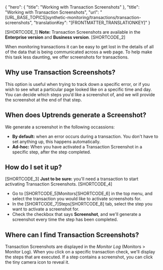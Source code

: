 {
  "hero": {
    "title": "Working with Transaction Screenshots"
  },
  "title": "Working with Transaction Screenshots",
  "url": "[URL_BASE_TOPICS]synthetic-monitoring/transactions/transaction-screenshots",
  "translationKey": "[FRONTMATTER_TRANSLATIONKEY]"
}

[SHORTCODE_1]
**Note:** Transaction Screenshots are available in the **Enterprise version** and **Business version**.
[SHORTCODE_2]

When monitoring transactions it can be easy to get lost in the details of all of the data that is being communicated across a web page. To help make this task less daunting, we offer screenshots for transactions.

## Why use Transaction Screenshots?

This option is useful when trying to track down a specific error, or if you wish to see what a particular page looked like on a specific time and day. You can decide which steps you’d like a screenshot of, and we will provide the screenshot at the end of that step.

## When does Uptrends generate a Screenshot?

We generate a screenshot in the following occassions:

-   **By default:** when an error occurs during a transaction. You don't have to set anything up, this happens automatically.
-   **Ad-hoc:** When you have activated a Transaction Screenshot in a specific step, after the step completed.

## How do I set it up?

[SHORTCODE_3]
**Just to be sure:** you'll need a transaction to start activating Transaction Screenshots.
[SHORTCODE_4]

-   Go to [SHORTCODE_5]Monitors[SHORTCODE_6] in the top menu, and select the transaction you would like to activate screenshots for.
-   In the [SHORTCODE_7]Steps[SHORTCODE_8] tab, select the step you want to activate a screenshot for.
-   Check the checkbox that says **Screenshot**, and we'll generate a screenshot every time the step has been completed.

## Where can I find Transaction Screenshots?

Transaction Screenshots are displayed in the *Monitor Log* (Monitors > Monitor Log). When you click on a specific transaction check, we'll display the steps that are executed. If a step contains a screenshot, you can click the tiny camera icon to reveal it.
